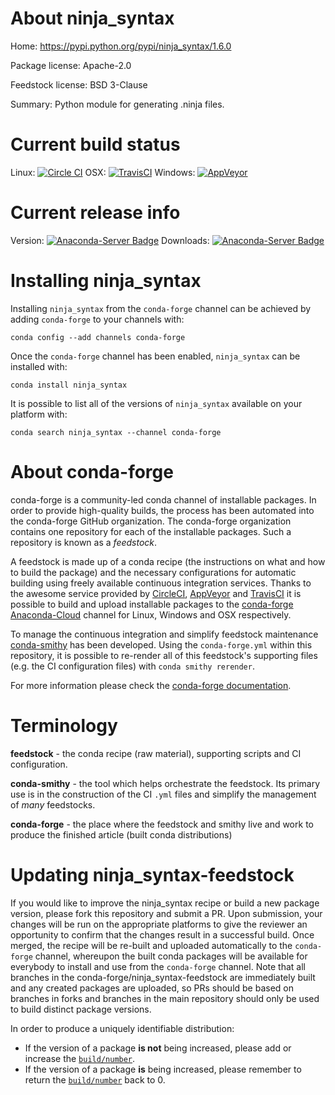 About ninja_syntax
==================

Home: https://pypi.python.org/pypi/ninja_syntax/1.6.0

Package license: Apache-2.0

Feedstock license: BSD 3-Clause

Summary: Python module for generating .ninja files.



Current build status
====================

Linux: [![Circle CI](https://circleci.com/gh/conda-forge/ninja_syntax-feedstock.svg?style=shield)](https://circleci.com/gh/conda-forge/ninja_syntax-feedstock)
OSX: [![TravisCI](https://travis-ci.org/conda-forge/ninja_syntax-feedstock.svg?branch=master)](https://travis-ci.org/conda-forge/ninja_syntax-feedstock)
Windows: [![AppVeyor](https://ci.appveyor.com/api/projects/status/github/conda-forge/ninja_syntax-feedstock?svg=True)](https://ci.appveyor.com/project/conda-forge/ninja-syntax-feedstock/branch/master)

Current release info
====================
Version: [![Anaconda-Server Badge](https://anaconda.org/conda-forge/ninja_syntax/badges/version.svg)](https://anaconda.org/conda-forge/ninja_syntax)
Downloads: [![Anaconda-Server Badge](https://anaconda.org/conda-forge/ninja_syntax/badges/downloads.svg)](https://anaconda.org/conda-forge/ninja_syntax)

Installing ninja_syntax
=======================

Installing `ninja_syntax` from the `conda-forge` channel can be achieved by adding `conda-forge` to your channels with:

```
conda config --add channels conda-forge
```

Once the `conda-forge` channel has been enabled, `ninja_syntax` can be installed with:

```
conda install ninja_syntax
```

It is possible to list all of the versions of `ninja_syntax` available on your platform with:

```
conda search ninja_syntax --channel conda-forge
```


About conda-forge
=================

conda-forge is a community-led conda channel of installable packages.
In order to provide high-quality builds, the process has been automated into the
conda-forge GitHub organization. The conda-forge organization contains one repository
for each of the installable packages. Such a repository is known as a *feedstock*.

A feedstock is made up of a conda recipe (the instructions on what and how to build
the package) and the necessary configurations for automatic building using freely
available continuous integration services. Thanks to the awesome service provided by
[CircleCI](https://circleci.com/), [AppVeyor](http://www.appveyor.com/)
and [TravisCI](https://travis-ci.org/) it is possible to build and upload installable
packages to the [conda-forge](https://anaconda.org/conda-forge)
[Anaconda-Cloud](http://docs.anaconda.org/) channel for Linux, Windows and OSX respectively.

To manage the continuous integration and simplify feedstock maintenance
[conda-smithy](http://github.com/conda-forge/conda-smithy) has been developed.
Using the ``conda-forge.yml`` within this repository, it is possible to re-render all of
this feedstock's supporting files (e.g. the CI configuration files) with ``conda smithy rerender``.

For more information please check the [conda-forge documentation](https://conda-forge.org/docs/).

Terminology
===========

**feedstock** - the conda recipe (raw material), supporting scripts and CI configuration.

**conda-smithy** - the tool which helps orchestrate the feedstock.
                   Its primary use is in the construction of the CI ``.yml`` files
                   and simplify the management of *many* feedstocks.

**conda-forge** - the place where the feedstock and smithy live and work to
                  produce the finished article (built conda distributions)


Updating ninja_syntax-feedstock
===============================

If you would like to improve the ninja_syntax recipe or build a new
package version, please fork this repository and submit a PR. Upon submission,
your changes will be run on the appropriate platforms to give the reviewer an
opportunity to confirm that the changes result in a successful build. Once
merged, the recipe will be re-built and uploaded automatically to the
`conda-forge` channel, whereupon the built conda packages will be available for
everybody to install and use from the `conda-forge` channel.
Note that all branches in the conda-forge/ninja_syntax-feedstock are
immediately built and any created packages are uploaded, so PRs should be based
on branches in forks and branches in the main repository should only be used to
build distinct package versions.

In order to produce a uniquely identifiable distribution:
 * If the version of a package **is not** being increased, please add or increase
   the [``build/number``](http://conda.pydata.org/docs/building/meta-yaml.html#build-number-and-string).
 * If the version of a package **is** being increased, please remember to return
   the [``build/number``](http://conda.pydata.org/docs/building/meta-yaml.html#build-number-and-string)
   back to 0.